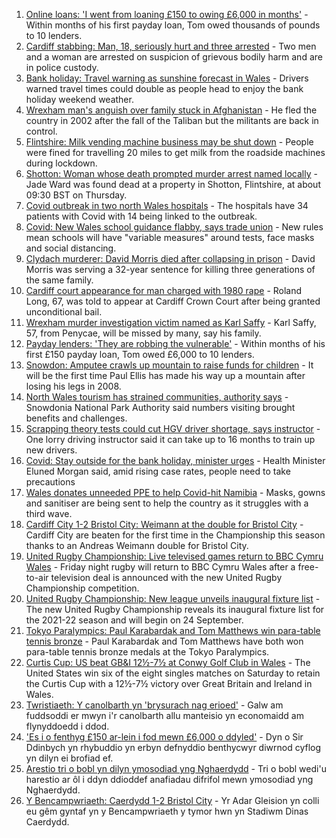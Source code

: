 1. [Online loans: 'I went from loaning £150 to owing £6,000 in months'](https://www.bbc.co.uk/news/uk-wales-58341915?at_medium=RSS&at_campaign=KARANGA) - Within months of his first payday loan, Tom owed thousands of pounds to 10 lenders.
2. [Cardiff stabbing: Man, 18, seriously hurt and three arrested](https://www.bbc.co.uk/news/uk-wales-58370377?at_medium=RSS&at_campaign=KARANGA) - Two men and a woman are arrested on suspicion of grievous bodily harm and are in police custody.
3. [Bank holiday: Travel warning as sunshine forecast in Wales](https://www.bbc.co.uk/news/uk-wales-58359415?at_medium=RSS&at_campaign=KARANGA) - Drivers warned travel times could double as people head to enjoy the bank holiday weekend weather.
4. [Wrexham man's anguish over family stuck in Afghanistan](https://www.bbc.co.uk/news/uk-wales-58367506?at_medium=RSS&at_campaign=KARANGA) - He fled the country in 2002 after the fall of the Taliban but the militants are back in control.
5. [Flintshire: Milk vending machine business may be shut down](https://www.bbc.co.uk/news/uk-wales-58363053?at_medium=RSS&at_campaign=KARANGA) - People were fined for travelling 20 miles to get milk from the roadside machines during lockdown.
6. [Shotton: Woman whose death prompted murder arrest named locally](https://www.bbc.co.uk/news/uk-wales-58360821?at_medium=RSS&at_campaign=KARANGA) - Jade Ward was found dead at a property in Shotton, Flintshire, at about 09:30 BST on Thursday.
7. [Covid outbreak in two north Wales hospitals](https://www.bbc.co.uk/news/uk-wales-58354657?at_medium=RSS&at_campaign=KARANGA) - The hospitals have 34 patients with Covid with 14 being linked to the outbreak.
8. [Covid: New Wales school guidance flabby, says trade union](https://www.bbc.co.uk/news/uk-wales-politics-58355611?at_medium=RSS&at_campaign=KARANGA) - New rules mean schools will have "variable measures" around tests, face masks and social distancing.
9. [Clydach murderer: David Morris died after collapsing in prison](https://www.bbc.co.uk/news/uk-wales-58359958?at_medium=RSS&at_campaign=KARANGA) - David Morris was serving a 32-year sentence for killing three generations of the same family.
10. [Cardiff court appearance for man charged with 1980 rape](https://www.bbc.co.uk/news/uk-wales-58356855?at_medium=RSS&at_campaign=KARANGA) - Roland Long, 67, was told to appear at Cardiff Crown Court after being granted unconditional bail.
11. [Wrexham murder investigation victim named as Karl Saffy](https://www.bbc.co.uk/news/uk-wales-58354651?at_medium=RSS&at_campaign=KARANGA) - Karl Saffy, 57, from Penycae, will be missed by many, say his family.
12. [Payday lenders: 'They are robbing the vulnerable'](https://www.bbc.co.uk/news/uk-wales-58361988?at_medium=RSS&at_campaign=KARANGA) - Within months of his first £150 payday loan, Tom owed £6,000 to 10 lenders.
13. [Snowdon: Amputee crawls up mountain to raise funds for children](https://www.bbc.co.uk/news/uk-wales-58359428?at_medium=RSS&at_campaign=KARANGA) - It will be the first time Paul Ellis has made his way up a mountain after losing his legs in 2008.
14. [North Wales tourism has strained communities, authority says](https://www.bbc.co.uk/news/uk-wales-58351077?at_medium=RSS&at_campaign=KARANGA) - Snowdonia National Park Authority said numbers visiting brought benefits and challenges.
15. [Scrapping theory tests could cut HGV driver shortage, says instructor](https://www.bbc.co.uk/news/uk-wales-58348870?at_medium=RSS&at_campaign=KARANGA) - One lorry driving instructor said it can take up to 16 months to train up new drivers.
16. [Covid: Stay outside for the bank holiday, minister urges](https://www.bbc.co.uk/news/uk-wales-58354655?at_medium=RSS&at_campaign=KARANGA) - Health Minister Eluned Morgan said, amid rising case rates, people need to take precautions
17. [Wales donates unneeded PPE to help Covid-hit Namibia](https://www.bbc.co.uk/news/uk-wales-58341479?at_medium=RSS&at_campaign=KARANGA) - Masks, gowns and sanitiser are being sent to help the country as it struggles with a third wave.
18. [Cardiff City 1-2 Bristol City: Weimann at the double for Bristol City](https://www.bbc.co.uk/sport/football/58289214?at_medium=RSS&at_campaign=KARANGA) - Cardiff City are beaten for the first time in the Championship this season thanks to an Andreas Weimann double for Bristol City.
19. [United Rugby Championship: Live televised games return to BBC Cymru Wales](https://www.bbc.co.uk/sport/rugby-union/58346264?at_medium=RSS&at_campaign=KARANGA) - Friday night rugby will return to BBC Cymru Wales after a free-to-air television deal is announced with the new United Rugby Championship competition.
20. [United Rugby Championship: New league unveils inaugural fixture list](https://www.bbc.co.uk/sport/rugby-union/58346259?at_medium=RSS&at_campaign=KARANGA) - The new United Rugby Championship reveals its inaugural fixture list for the 2021-22 season and will begin on 24 September.
21. [Tokyo Paralympics: Paul Karabardak and Tom Matthews win para-table tennis bronze](https://www.bbc.co.uk/sport/disability-sport/58368402?at_medium=RSS&at_campaign=KARANGA) - Paul Karabardak and Tom Matthews have both won para-table tennis bronze medals at the Tokyo Paralympics.
22. [Curtis Cup: US beat GB&I 12½-7½ at Conwy Golf Club in Wales](https://www.bbc.co.uk/sport/golf/58370700?at_medium=RSS&at_campaign=KARANGA) - The United States win six of the eight singles matches on Saturday to retain the Curtis Cup with a 12½-7½ victory over Great Britain and Ireland in Wales.
23. [Twristiaeth: Y canolbarth yn 'brysurach nag erioed'](https://www.bbc.co.uk/newyddion/58357793?at_medium=RSS&at_campaign=KARANGA) - Galw am fuddsoddi er mwyn i'r canolbarth allu manteisio yn economaidd am flynyddoedd i ddod.
24. ['Es i o fenthyg £150 ar-lein i fod mewn £6,000 o ddyled'](https://www.bbc.co.uk/newyddion/58316253?at_medium=RSS&at_campaign=KARANGA) - Dyn o Sir Ddinbych yn rhybuddio yn erbyn defnyddio benthycwyr diwrnod cyflog yn dilyn ei brofiad ef.
25. [Arestio tri o bobl yn dilyn ymosodiad yng Nghaerdydd](https://www.bbc.co.uk/newyddion/58370394?at_medium=RSS&at_campaign=KARANGA) - Tri o bobl wedi'u harestio ar ôl i ddyn ddioddef anafiadau difrifol mewn ymosodiad yng Nghaerdydd.
26. [Y Bencampwriaeth: Caerdydd 1-2 Bristol City](https://www.bbc.co.uk/newyddion/58367896?at_medium=RSS&at_campaign=KARANGA) - Yr Adar Gleision yn colli eu gêm gyntaf yn y Bencampwriaeth y tymor hwn yn Stadiwm Dinas Caerdydd.
